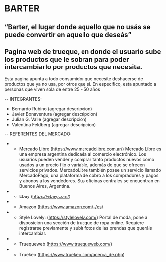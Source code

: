 # BARTER
## “Barter, el lugar donde aquello que no usás se puede convertir en aquello que deseás”

## Pagina web de trueque, en donde el usuario sube los productos que le sobran para poder intercambiarlo por productos que necesita.

Esta pagina apunta a todo consumidor que necesite deshacerse de productos que ya no usa, por otros que si. En especifico, esta apuntado a personas que viven sola de entre 25 - 50 años

-- INTEGRANTES:
   * Bernardo Rubino (agregar descripcion)
   * Javier Bonaventura (agregar descripcion)
   * Julian G. Valle (agregar descripcion)
   * Valentina Feldberg (agregar descripcion)

-- REFERENTES DEL MERCADO:
   * - Mercado Libre (https://www.mercadolibre.com.ar/) Mercado Libre es una empresa argentina dedicada al comercio electrónico. Los usuarios pueden vender y comprar tanto productos nuevos como usados a un precio fijo o variable, además de que se ofrecen servicios privados. MercadoLibre también posee un servicio llamado MercadoPago, una plataforma de cobro a los compradores y pagos y abonos a los vendedores. Sus oficinas centrales se encuentran en Buenos Aires, Argentina.
   * - Ebay (https://ebay.com/)
   * - Amazon (https://www.amazon.com/-/es/
   * - Style Lovely: (https://stylelovely.com/) Portal de moda, pone a disposición una sección de trueque de ropa online. Requiere registrarse previamente y subir fotos de las prendas que queráis intercambiar.
   * - Truequeweb (https://www.truequeweb.com/)
   * - Truekeo (https://www.truekeo.com/acerca_de.php)
